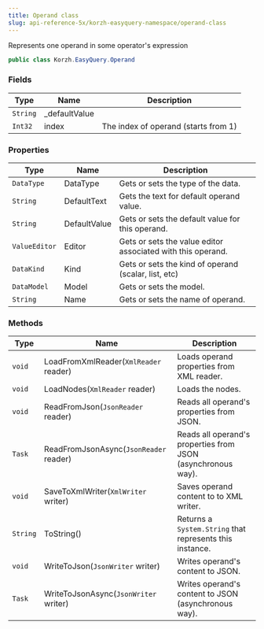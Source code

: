 ```yaml
---
title: Operand class
slug: api-reference-5x/korzh-easyquery-namespace/operand-class
---
```



Represents one operand in some operator's expression
```csharp
public class Korzh.EasyQuery.Operand

```

### Fields

| Type | Name | Description | 
| --- | --- | --- | 
| `String` | _defaultValue |  | 
| `Int32` | index | The index of operand (starts from 1) | 


### Properties

| Type | Name | Description | 
| --- | --- | --- | 
| `DataType` | DataType | Gets or sets the type of the data. | 
| `String` | DefaultText | Gets the text for default operand value. | 
| `String` | DefaultValue | Gets or sets the default value for this operand. | 
| `ValueEditor` | Editor | Gets or sets the value editor associated with this operand. | 
| `DataKind` | Kind | Gets or sets the kind of operand (scalar, list, etc) | 
| `DataModel` | Model | Gets or sets the model. | 
| `String` | Name | Gets or sets the name of operand. | 


### Methods

| Type | Name | Description | 
| --- | --- | --- | 
| `void` | LoadFromXmlReader(`XmlReader` reader) | Loads operand properties from XML reader. | 
| `void` | LoadNodes(`XmlReader` reader) | Loads the nodes. | 
| `void` | ReadFromJson(`JsonReader` reader) | Reads all operand's properties from JSON. | 
| `Task` | ReadFromJsonAsync(`JsonReader` reader) | Reads all operand's properties from JSON (asynchronous way). | 
| `void` | SaveToXmlWriter(`XmlWriter` writer) | Saves operand content to to XML writer. | 
| `String` | ToString() | Returns a `System.String` that represents this instance. | 
| `void` | WriteToJson(`JsonWriter` writer) | Writes operand's content to JSON. | 
| `Task` | WriteToJsonAsync(`JsonWriter` writer) | Writes operand's content to JSON (asynchronous way). |